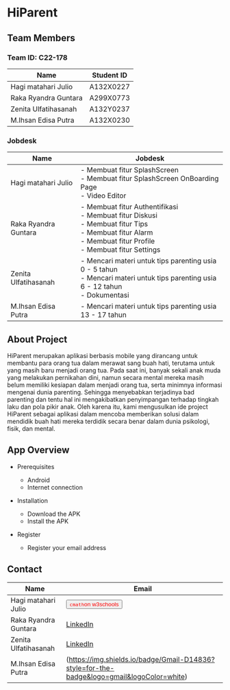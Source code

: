 # **HiParent** <br />

## Team Members <br />

### Team ID: C22-178 <br />

| Name  | Student ID |
| ------------- | ------------- |
| Hagi matahari Julio  | A132X0227  |
| Raka Ryandra Guntara  | A299X0773  |
| Zenita Ulfatihasanah  | A132Y0237  |
| M.Ihsan Edisa Putra  | A132X0230  |

### Jobdesk <br />

| Name  | Jobdesk |
| ------------- | ------------- |
| Hagi matahari Julio  | -  Membuat fitur SplashScreen <br /> - Membuat fitur SplashScreen OnBoarding Page <br /> - Video Editor|
| Raka Ryandra Guntara  | -  Membuat fitur Authentifikasi <br /> -  Membuat fitur Diskusi <br /> -  Membuat fitur Tips <br /> -  Membuat fitur Alarm <br /> -  Membuat fitur Profile <br /> -  Membuat fitur Settings  |
| Zenita Ulfatihasanah  | - Mencari materi untuk tips parenting usia 0 - 5 tahun <br /> -  Mencari materi untuk tips parenting usia 6 - 12 tahun <br /> -  Dokumentasi  |
| M.Ihsan Edisa Putra  | - Mencari materi untuk tips parenting usia 13 - 17 tahun  |

## About Project <br />
HiParent merupakan aplikasi berbasis mobile yang dirancang untuk membantu para orang tua dalam merawat sang buah hati, terutama untuk yang masih baru menjadi orang tua. Pada saat ini, banyak sekali anak muda yang melakukan pernikahan dini, namun secara mental mereka masih belum memiliki kesiapan dalam menjadi orang tua, serta minimnya informasi mengenai dunia parenting. Sehingga menyebabkan terjadinya bad parenting dan tentu hal ini mengakibatkan penyimpangan terhadap tingkah laku dan pola pikir anak. Oleh karena itu, kami mengusulkan ide project HiParent sebagai aplikasi dalam mencoba memberikan solusi dalam mendidik buah hati mereka terdidik secara benar dalam dunia psikologi, fisik, dan mental.

## App Overview <br />
- Prerequisites
  - Android
  - Internet connection

- Installation
  - Download the APK
  - Install the APK
 
- Register
  - Register your email address

## Contact <br />

| Name  | Email |
| ------------- | ------------- |
| Hagi matahari Julio  | <a><button name="button" style = "color: red" onclick="https://www.w3schools.com/CPP/cpp_math.asp">`cmath`on w3schools</button></a>  |
| Raka Ryandra Guntara  | <a href="https://www.linkedin.com/in/raka-ryandra-guntara-b23698227" class="button" >LinkedIn</a>  |
| Zenita Ulfatihasanah  | <a href="Ihsanmhd1206@gmail.com" class="button" >LinkedIn</a>  | 
| M.Ihsan Edisa Putra  | (https://img.shields.io/badge/Gmail-D14836?style=for-the-badge&logo=gmail&logoColor=white)  |
